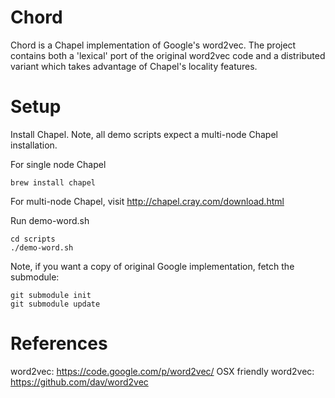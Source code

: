 # Chord

Chord is a Chapel implementation of Google's word2vec.  The project contains
both a 'lexical' port of the original word2vec code and a distributed variant
which takes advantage of Chapel's locality features.

Setup
=====

Install Chapel.  Note, all demo scripts expect a multi-node Chapel installation.

For single node Chapel

    brew install chapel

For multi-node Chapel, visit http://chapel.cray.com/download.html

Run demo-word.sh

    cd scripts
    ./demo-word.sh

Note, if you want a copy of original Google implementation, fetch the submodule:

    git submodule init
    git submodule update



References
==========

word2vec: https://code.google.com/p/word2vec/
OSX friendly word2vec: https://github.com/dav/word2vec



